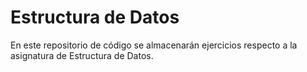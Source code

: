 # Estructura de Datos

En este repositorio de código se almacenarán ejercicios respecto a la asignatura de Estructura de Datos.